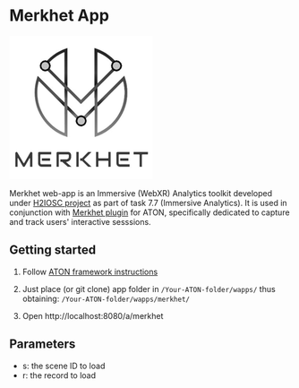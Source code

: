 # Merkhet App
![alt text](./appicon.png)

Merkhet web-app is an Immersive (WebXR) Analytics toolkit developed under [H2IOSC project](https://www.h2iosc.cnr.it/) as part of task 7.7 (Immersive Analytics).
It is used in conjunction with [Merkhet plugin](https://github.com/phoenixbf/merkhet-plugin) for ATON, specifically dedicated to capture and track users' interactive sesssions.

## Getting started
1) Follow [ATON framework instructions](https://github.com/phoenixbf/aton)

2) Just place (or git clone) app folder in `/Your-ATON-folder/wapps/` thus obtaining: `/Your-ATON-folder/wapps/merkhet/`
3) Open http://localhost:8080/a/merkhet

## Parameters
- s: the scene ID to load
- r: the record to load
